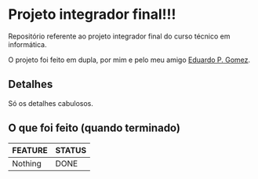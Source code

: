 # Projeto integrador final!!!
Repositório referente ao projeto integrador final do curso técnico em informática. 

O projeto foi feito em dupla, por mim e pelo meu amigo [Eduardo P. Gomez](https://github.com/EduApps-CDG).

## Detalhes
Só os detalhes cabulosos.

## O que foi feito (quando terminado)

| FEATURE                                    | STATUS |
|--------------------------------------------|--------|
| Nothing                                    |  DONE  |
